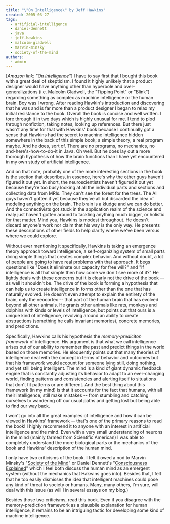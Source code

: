 ```yaml
---
title: "\"On Intelligence\" by Jeff Hawkins"
created: 2005-03-27
tags: 
  - artificial-intelligence
  - daniel-dennett
  - java
  - jeff-hawkins
  - malcolm-gladwell
  - marvin-minsky
  - society-of-the-mind
authors: 
  - admin
---
```


\[_Amazon link: "[On Intelligence](http://www.amazon.com/exec/obidos/redirect?tag=wwwrussellwar-20&path=tg/detail/-/0805074562/qid=1111965110/sr=8-1/ref=sr_8_xs_ap_i1_xgl14?v=glance&s=books&n=507846)"_\] I have to say first that I bought this book with a great deal of skepticism. I found it highly unlikely that a product designer would have anything other than hyperbole and over-generalizations (i.e. Malcolm Gladwell, the "Tipping Point" or "Blink") regarding something as complex as machine intelligence or the human brain. Boy was I wrong. After reading Hawkin's introduction and discovering that he was and is far more than a product designer I began to relax my initial resistance to the book. Overall the book is concise and well written. I tore through it in two days which is highly unusual for me. I tend to plod through nonfiction, taking notes, looking up references. But there just wasn't any time for that with Hawkins' book because I continually got a sense that Hawkins had the secret to machine intelligence hidden somewhere in the back of this simple book; a simple theory; a real program maybe. And he does, sort of. There are no programs, no mechanics, no and-here's-how-to-do-it in Java. Oh well. But he does lay out a more thorough hypothesis of how the brain functions than I have yet encountered in my own study of artificial intelligence.

And on that note, probably one of the more interesting sections in the book is the section that describes, in essence, here's why the other guys haven't figured it out yet. In short, the neuroscientists haven't figured it out yet because they're too busy looking at all the individual parts and sections and collecting data from MRIs. They can't see the forest for the trees. The AI guys haven't gotten it yet because they've all but discarded the idea of modeling anything on the brain. The brain is a kludge and we can do better. And the connectivists got stuck in the application realm of the science and realy just haven't gotten around to tackling anything much bigger, or holistic for that matter. Mind you, Hawkins is modest throughout. He doesn't discard anyone's work nor claim that his way is the only way. He presents these descriptions of other fields to help clarify where we've been versus where we could explore.

Without ever mentioning it specifically, Hawkins is taking an emergence theory approach toward intelligence, a self-organizing system of small parts doing simple things that creates complex behavior. And without doubt, a lot of people are going to have real problems with that approach. It begs questions like "Does it eliminate our capacity for free will?" and "If intelligence is all that simple then how come we don't see more of it?" He lightly deals with these concerns but it is clearly not the drive of the book -- as well it shouldn't be. The drive of the book is forming a hypothesis that can help us to create intelligence in forms other than the one that has naturally evolved. He doesn't even attempt to explain the entirety of the brain, only the neocortex -- that part of the human brain that has evolved beyond all other animals. He grants other animals like rats, monkeys and dolphins with kinds or levels of intelligence, but points out that ours is a unique kind of intelligence, revolving around an ability to create abstractions (something he calls invariant memories), concrete memories, and predictions.

Specifically, Hawkins calls his hypothesis the _memory-prediciton framework_ of intelligence. His argument is that what we call intelligence arises out of our ability to remember the past and predict things in the world based on those memories. He eloquently points out that many theories of intelligence deal with the concept in terms of behavior and outcomes but that his framework would account for someone lying still, doing nothing, and yet still being intelligent. The mind is a kind of giant dynamic feedback engine that is constantly adjusting its behavior to adapt to an ever-changing world, finding patterns and consistencies and alerting itself to situations that don't fit patterns or are different. And the best thing about this framework (in my mind) is that it accounts for the fact that humans, with all their intelligence, still make mistakes -- from stumbling and catching ourselves to wandering off our usual paths and getting lost but being able to find our way back.

I won't go into all the great examples of intelligence and how it can be viewed in Hawkins' framework -- that's one of the primary reasons to read the book! I highly recommend it to anyone with an interest in artificial intelligence and the mind. Even with a very small understanding of neurons in the mind (mainly farmed from Scientific American) I was able to completely understand the more biological parts or the mechanics of the book and Hawkins' description of the human mind.

I only have two criticisms of the book. I felt it owed a nod to Marvin Minsky's "[Society of the Mind](http://www.amazon.com/exec/obidos/redirect?tag=wwwrussellwar-20&path=ASIN/0671657135/qid=1111965238/sr=2-1/ref=pd_ka_b_2_1)" or Daniel Dennett's "[Consciousness Explained](http://www.amazon.com/exec/obidos/redirect?tag=wwwrussellwar-20&path=ASIN/0316180661/qid=1111965310/sr=2-2/ref=pd_ka_b_2_2)" which I feel both discuss the human mind as an emergent system (without the mechanics that Hakwins goes into). Besides that, I felt that he too easily dismisses the idea that intelligent machines could pose any kind of threat to society or humans. Many, many others, I'm sure, will deal with this issue (as will I in several essays on my blog.)

Besides those two criticisms, read this book. Even if you disagree with the memory-prediction framework as a plausbile explanation for human intelligence, it remains to be an intriguing tactic for developing some kind of machine intelligence.
